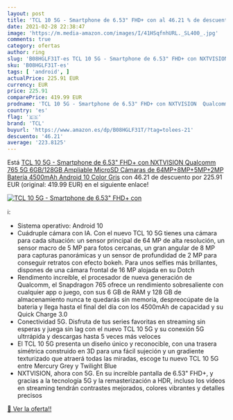 ```yaml
---
layout: post
title: 'TCL 10 5G - Smartphone de 6.53" FHD+ con al 46.21 % de descuento'
date: 2021-02-28 22:38:47
image: 'https://m.media-amazon.com/images/I/41HSqfnhURL._SL400_.jpg'
comments: true
category: ofertas
author: ring
slug: 'B08HGLF31T-es TCL 10 5G - Smartphone de 6.53" FHD+ con NXTVISION...'
sku: 'B08HGLF31T-es'
tags: [ 'android', ]
actualPrice: 225.91 EUR
currency: EUR
price: 225.91
comparePrice: 419.99 EUR
prodname: 'TCL 10 5G - Smartphone de 6.53" FHD+ con NXTVISION  Qualcomm 765 5G  6GB/128GB Ampliable MicroSD  Cámaras de 64MP+8MP+5MP+2MP  Batería 4500mAh  Android 10  Color Gris'
country: 'es'
flag: '🇪🇸'
brand: 'TCL'
buyurl: 'https://www.amazon.es/dp/B08HGLF31T/?tag=tolees-21'
descuento: '46.21'
average: '223.8125'
---
```


Está [TCL 10 5G - Smartphone de 6.53" FHD+ con NXTVISION  Qualcomm 765 5G  6GB/128GB Ampliable MicroSD  Cámaras de 64MP+8MP+5MP+2MP  Batería 4500mAh  Android 10  Color Gris](https://www.amazon.es/dp/B08HGLF31T/?tag=tolees-21) con 46.21 de descuento por 225.91 EUR (original: 419.99 EUR) en el siguiente enlace!

[![TCL 10 5G - Smartphone de 6.53" FHD+ con](https://m.media-amazon.com/images/I/41HSqfnhURL._SL400_.jpg)](https://www.amazon.es/dp/B08HGLF31T/?tag=tolees-21)

ℹ️:

- Sistema operativo: Android 10
- Cuádruple cámara con IA. Con el nuevo TCL 10 5G tienes una cámara para cada situación: un sensor principal de 64 MP de alta resolución, un sensor macro de 5 MP para fotos cercanas, un gran angular de 8 MP para capturas panorámicas y un sensor de profundidad de 2 MP para conseguir retratos con efecto bokeh. Para unos selfies más brillantes, dispones de una cámara frontal de 16 MP alojada en su Dotch
- Rendimento increíble, el procesador de nueva generación de Qualcomm, el Snapdragon 765 ofrece un rendimiento sobresaliente con cualquier app o juego, con sus 6 GB de RAM y 128 GB de almacenamiento nunca te quedarás sin memoria, despreocúpate de la bateria y llega hasta el final del día con los 4500mAh de capacidad y su Quick Charge 3.0
- Conectividad 5G. Disfruta de tus series favoritas en streaming sin esperas y juega sin lag con el nuevo TCL 10 5G y su conexión 5G ultrrápida y descargas hasta 5 veces más veloces
- El TCL 10 5G presenta un diseño único y reconocible, con una trasera simétrica construido en 3D para una fácil sujeción y un gradiente texturizado que atraerá todas las miradas, escoge tu nuevo TCL 10 5G entre Mercury Grey y Twilight Blue
- NXTVISION, ahora con 5G. En su increible pantalla de 6.53" FHD+, y gracias a la tecnología 5G y la remasterización a HDR, incluso los vídeos en streaming tendrán contrastes mejorados, colores vibrantes y detalles precisos

[🛒 Ver la oferta!!](https://www.amazon.es/dp/B08HGLF31T/?tag=tolees-21)

